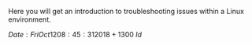 Here you will get an introduction to troubleshooting issues within a Linux environment.

$Date: Fri Oct 12 08:45:31 2018 +1300$
$Id$
